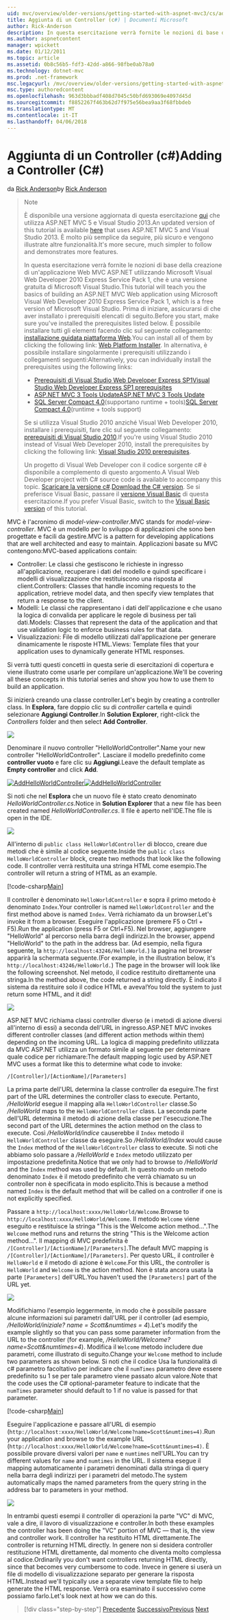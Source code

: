 ```yaml
---
uid: mvc/overview/older-versions/getting-started-with-aspnet-mvc3/cs/adding-a-controller
title: Aggiunta di un Controller (c#) | Documenti Microsoft
author: Rick-Anderson
description: In questa esercitazione verrà fornite le nozioni di base della creazione di un'applicazione Web MVC ASP.NET utilizzando Microsoft Visual Web Developer 2010 Express corrisponde Service Pack 1, che si...
ms.author: aspnetcontent
manager: wpickett
ms.date: 01/12/2011
ms.topic: article
ms.assetid: 0b8c56b5-fdf3-42dd-a866-98fbe0ab78a0
ms.technology: dotnet-mvc
ms.prod: .net-framework
msc.legacyurl: /mvc/overview/older-versions/getting-started-with-aspnet-mvc3/cs/adding-a-controller
msc.type: authoredcontent
ms.openlocfilehash: 963d3bbbadf408d7045c50bfd693069e4097d45d
ms.sourcegitcommit: f8852267f463b62d7f975e56bea9aa3f68fbbdeb
ms.translationtype: MT
ms.contentlocale: it-IT
ms.lasthandoff: 04/06/2018
---
```

<a name="adding-a-controller-c"></a><span data-ttu-id="78918-103">Aggiunta di un Controller (c#)</span><span class="sxs-lookup"><span data-stu-id="78918-103">Adding a Controller (C#)</span></span>
====================
<span data-ttu-id="78918-104">da [Rick Anderson](https://github.com/Rick-Anderson)</span><span class="sxs-lookup"><span data-stu-id="78918-104">by [Rick Anderson](https://github.com/Rick-Anderson)</span></span>

> > [!NOTE]
> > <span data-ttu-id="78918-105">È disponibile una versione aggiornata di questa esercitazione [qui](../../../getting-started/introduction/getting-started.md) che utilizza ASP.NET MVC 5 e Visual Studio 2013.</span><span class="sxs-lookup"><span data-stu-id="78918-105">An updated version of this tutorial is available [here](../../../getting-started/introduction/getting-started.md) that uses ASP.NET MVC 5 and Visual Studio 2013.</span></span> <span data-ttu-id="78918-106">È molto più semplice da seguire, più sicuro e vengono illustrate altre funzionalità.</span><span class="sxs-lookup"><span data-stu-id="78918-106">It's more secure, much simpler to follow and demonstrates more features.</span></span>
> 
> 
> <span data-ttu-id="78918-107">In questa esercitazione verrà fornite le nozioni di base della creazione di un'applicazione Web MVC ASP.NET utilizzando Microsoft Visual Web Developer 2010 Express Service Pack 1, che è una versione gratuita di Microsoft Visual Studio.</span><span class="sxs-lookup"><span data-stu-id="78918-107">This tutorial will teach you the basics of building an ASP.NET MVC Web application using Microsoft Visual Web Developer 2010 Express Service Pack 1, which is a free version of Microsoft Visual Studio.</span></span> <span data-ttu-id="78918-108">Prima di iniziare, assicurarsi di che aver installato i prerequisiti elencati di seguito.</span><span class="sxs-lookup"><span data-stu-id="78918-108">Before you start, make sure you've installed the prerequisites listed below.</span></span> <span data-ttu-id="78918-109">È possibile installare tutti gli elementi facendo clic sul seguente collegamento: [installazione guidata piattaforma Web](https://www.microsoft.com/web/gallery/install.aspx?appid=VWD2010SP1Pack).</span><span class="sxs-lookup"><span data-stu-id="78918-109">You can install all of them by clicking the following link: [Web Platform Installer](https://www.microsoft.com/web/gallery/install.aspx?appid=VWD2010SP1Pack).</span></span> <span data-ttu-id="78918-110">In alternativa, è possibile installare singolarmente i prerequisiti utilizzando i collegamenti seguenti:</span><span class="sxs-lookup"><span data-stu-id="78918-110">Alternatively, you can individually install the prerequisites using the following links:</span></span>
> 
> - [<span data-ttu-id="78918-111">Prerequisiti di Visual Studio Web Developer Express SP1</span><span class="sxs-lookup"><span data-stu-id="78918-111">Visual Studio Web Developer Express SP1 prerequisites</span></span>](https://www.microsoft.com/web/gallery/install.aspx?appid=VWD2010SP1Pack)
> - [<span data-ttu-id="78918-112">ASP.NET MVC 3 Tools Update</span><span class="sxs-lookup"><span data-stu-id="78918-112">ASP.NET MVC 3 Tools Update</span></span>](https://www.microsoft.com/web/gallery/install.aspx?appsxml=&amp;appid=MVC3)
> - <span data-ttu-id="78918-113">[SQL Server Compact 4.0](https://www.microsoft.com/web/gallery/install.aspx?appid=SQLCE;SQLCEVSTools_4_0)(supportano runtime + tools)</span><span class="sxs-lookup"><span data-stu-id="78918-113">[SQL Server Compact 4.0](https://www.microsoft.com/web/gallery/install.aspx?appid=SQLCE;SQLCEVSTools_4_0)(runtime + tools support)</span></span>
> 
> <span data-ttu-id="78918-114">Se si utilizza Visual Studio 2010 anziché Visual Web Developer 2010, installare i prerequisiti, fare clic sul seguente collegamento: [prerequisiti di Visual Studio 2010](https://www.microsoft.com/web/gallery/install.aspx?appsxml=&amp;appid=VS2010SP1Pack).</span><span class="sxs-lookup"><span data-stu-id="78918-114">If you're using Visual Studio 2010 instead of Visual Web Developer 2010, install the prerequisites by clicking the following link: [Visual Studio 2010 prerequisites](https://www.microsoft.com/web/gallery/install.aspx?appsxml=&amp;appid=VS2010SP1Pack).</span></span>
> 
> <span data-ttu-id="78918-115">Un progetto di Visual Web Developer con il codice sorgente c# è disponibile a complemento di questo argomento.</span><span class="sxs-lookup"><span data-stu-id="78918-115">A Visual Web Developer project with C# source code is available to accompany this topic.</span></span> <span data-ttu-id="78918-116">[Scaricare la versione c#](https://code.msdn.microsoft.com/Introduction-to-MVC-3-10d1b098).</span><span class="sxs-lookup"><span data-stu-id="78918-116">[Download the C# version](https://code.msdn.microsoft.com/Introduction-to-MVC-3-10d1b098).</span></span> <span data-ttu-id="78918-117">Se si preferisce Visual Basic, passare il [versione Visual Basic](../vb/intro-to-aspnet-mvc-3.md) di questa esercitazione.</span><span class="sxs-lookup"><span data-stu-id="78918-117">If you prefer Visual Basic, switch to the [Visual Basic version](../vb/intro-to-aspnet-mvc-3.md) of this tutorial.</span></span>


<span data-ttu-id="78918-118">MVC è l'acronimo di *model-view-controller*.</span><span class="sxs-lookup"><span data-stu-id="78918-118">MVC stands for *model-view-controller*.</span></span> <span data-ttu-id="78918-119">MVC è un modello per lo sviluppo di applicazioni che sono ben progettate e facili da gestire.</span><span class="sxs-lookup"><span data-stu-id="78918-119">MVC is a pattern for developing applications that are well architected and easy to maintain.</span></span> <span data-ttu-id="78918-120">Applicazioni basate su MVC contengono:</span><span class="sxs-lookup"><span data-stu-id="78918-120">MVC-based applications contain:</span></span>

- <span data-ttu-id="78918-121">Controller: Le classi che gestiscono le richieste in ingresso all'applicazione, recuperare i dati del modello e quindi specificare i modelli di visualizzazione che restituiscono una risposta al client.</span><span class="sxs-lookup"><span data-stu-id="78918-121">Controllers: Classes that handle incoming requests to the application, retrieve model data, and then specify view templates that return a response to the client.</span></span>
- <span data-ttu-id="78918-122">Modelli: Le classi che rappresentano i dati dell'applicazione e che usano la logica di convalida per applicare le regole di business per tali dati.</span><span class="sxs-lookup"><span data-stu-id="78918-122">Models: Classes that represent the data of the application and that use validation logic to enforce business rules for that data.</span></span>
- <span data-ttu-id="78918-123">Visualizzazioni: File di modello utilizzati dall'applicazione per generare dinamicamente le risposte HTML.</span><span class="sxs-lookup"><span data-stu-id="78918-123">Views: Template files that your application uses to dynamically generate HTML responses.</span></span>

<span data-ttu-id="78918-124">Si verrà tutti questi concetti in questa serie di esercitazioni di copertura e viene illustrato come usarle per compilare un'applicazione.</span><span class="sxs-lookup"><span data-stu-id="78918-124">We'll be covering all these concepts in this tutorial series and show you how to use them to build an application.</span></span>

<span data-ttu-id="78918-125">Si inizierà creando una classe controller.</span><span class="sxs-lookup"><span data-stu-id="78918-125">Let's begin by creating a controller class.</span></span> <span data-ttu-id="78918-126">In **Esplora**, fare doppio clic su di *controller* cartella e quindi selezionare **Aggiungi Controller**.</span><span class="sxs-lookup"><span data-stu-id="78918-126">In **Solution Explorer**, right-click the *Controllers* folder and then select **Add Controller**.</span></span>

[![](adding-a-controller/_static/image2.png)](adding-a-controller/_static/image1.png)

<span data-ttu-id="78918-127">Denominare il nuovo controller "HelloWorldController".</span><span class="sxs-lookup"><span data-stu-id="78918-127">Name your new controller "HelloWorldController".</span></span> <span data-ttu-id="78918-128">Lasciare il modello predefinito come **controller vuoto** e fare clic su **Aggiungi**.</span><span class="sxs-lookup"><span data-stu-id="78918-128">Leave the default template as **Empty controller** and click **Add**.</span></span>

<span data-ttu-id="78918-129">[![AddHelloWorldController](adding-a-controller/_static/image4.png)](adding-a-controller/_static/image3.png)</span><span class="sxs-lookup"><span data-stu-id="78918-129">[![AddHelloWorldController](adding-a-controller/_static/image4.png)](adding-a-controller/_static/image3.png)</span></span>

<span data-ttu-id="78918-130">Si noti che nel **Esplora** che un nuovo file è stato creato denominato *HelloWorldController.cs*.</span><span class="sxs-lookup"><span data-stu-id="78918-130">Notice in **Solution Explorer** that a new file has been created named *HelloWorldController.cs*.</span></span> <span data-ttu-id="78918-131">Il file è aperto nell'IDE.</span><span class="sxs-lookup"><span data-stu-id="78918-131">The file is open in the IDE.</span></span>

![](adding-a-controller/_static/image5.png)

<span data-ttu-id="78918-132">All'interno di `public class HelloWorldController` di blocco, creare due metodi che è simile al codice seguente.</span><span class="sxs-lookup"><span data-stu-id="78918-132">Inside the `public class HelloWorldController` block, create two methods that look like the following code.</span></span> <span data-ttu-id="78918-133">Il controller verrà restituita una stringa HTML come esempio.</span><span class="sxs-lookup"><span data-stu-id="78918-133">The controller will return a string of HTML as an example.</span></span>

[!code-csharp[Main](adding-a-controller/samples/sample1.cs)]

<span data-ttu-id="78918-134">Il controller è denominato `HelloWorldController` e sopra il primo metodo è denominato `Index`.</span><span class="sxs-lookup"><span data-stu-id="78918-134">Your controller is named `HelloWorldController` and the first method above is named `Index`.</span></span> <span data-ttu-id="78918-135">Verrà richiamato da un browser.</span><span class="sxs-lookup"><span data-stu-id="78918-135">Let's invoke it from a browser.</span></span> <span data-ttu-id="78918-136">Eseguire l'applicazione (premere F5 o Ctrl + F5).</span><span class="sxs-lookup"><span data-stu-id="78918-136">Run the application (press F5 or Ctrl+F5).</span></span> <span data-ttu-id="78918-137">Nel browser, aggiungere "HelloWorld" al percorso nella barra degli indirizzi.</span><span class="sxs-lookup"><span data-stu-id="78918-137">In the browser, append "HelloWorld" to the path in the address bar.</span></span> <span data-ttu-id="78918-138">(Ad esempio, nella figura seguente, la `http://localhost:43246/HelloWorld.`) la pagina nel browser apparirà la schermata seguente.</span><span class="sxs-lookup"><span data-stu-id="78918-138">(For example, in the illustration below, it's `http://localhost:43246/HelloWorld.`) The page in the browser will look like the following screenshot.</span></span> <span data-ttu-id="78918-139">Nel metodo, il codice restituito direttamente una stringa.</span><span class="sxs-lookup"><span data-stu-id="78918-139">In the method above, the code returned a string directly.</span></span> <span data-ttu-id="78918-140">È indicato il sistema da restituire solo il codice HTML e aveva!</span><span class="sxs-lookup"><span data-stu-id="78918-140">You told the system to just return some HTML, and it did!</span></span>

![](adding-a-controller/_static/image6.png)

<span data-ttu-id="78918-141">ASP.NET MVC richiama classi controller diverso (e i metodi di azione diversi all'interno di essi) a seconda dell'URL in ingresso.</span><span class="sxs-lookup"><span data-stu-id="78918-141">ASP.NET MVC invokes different controller classes (and different action methods within them) depending on the incoming URL.</span></span> <span data-ttu-id="78918-142">La logica di mapping predefinito utilizzata da MVC ASP.NET utilizza un formato simile al seguente per determinare quale codice per richiamare:</span><span class="sxs-lookup"><span data-stu-id="78918-142">The default mapping logic used by ASP.NET MVC uses a format like this to determine what code to invoke:</span></span>

`/[Controller]/[ActionName]/[Parameters]`

<span data-ttu-id="78918-143">La prima parte dell'URL determina la classe controller da eseguire.</span><span class="sxs-lookup"><span data-stu-id="78918-143">The first part of the URL determines the controller class to execute.</span></span> <span data-ttu-id="78918-144">Pertanto, */HelloWorld* esegue il mapping alla `HelloWorldController` classe.</span><span class="sxs-lookup"><span data-stu-id="78918-144">So */HelloWorld* maps to the `HelloWorldController` class.</span></span> <span data-ttu-id="78918-145">La seconda parte dell'URL determina il metodo di azione della classe per l'esecuzione.</span><span class="sxs-lookup"><span data-stu-id="78918-145">The second part of the URL determines the action method on the class to execute.</span></span> <span data-ttu-id="78918-146">Così */HelloWorld/indice* causerebbe il `Index` metodo il `HelloWorldController` classe da eseguire.</span><span class="sxs-lookup"><span data-stu-id="78918-146">So */HelloWorld/Index* would cause the `Index` method of the `HelloWorldController` class to execute.</span></span> <span data-ttu-id="78918-147">Si noti che abbiamo solo passare a */HelloWorld* e `Index` metodo utilizzato per impostazione predefinita.</span><span class="sxs-lookup"><span data-stu-id="78918-147">Notice that we only had to browse to */HelloWorld* and the `Index` method was used by default.</span></span> <span data-ttu-id="78918-148">In questo modo un metodo denominato `Index` è il metodo predefinito che verrà chiamato su un controller non è specificata in modo esplicito.</span><span class="sxs-lookup"><span data-stu-id="78918-148">This is because a method named `Index` is the default method that will be called on a controller if one is not explicitly specified.</span></span>

<span data-ttu-id="78918-149">Passare a `http://localhost:xxxx/HelloWorld/Welcome`.</span><span class="sxs-lookup"><span data-stu-id="78918-149">Browse to `http://localhost:xxxx/HelloWorld/Welcome`.</span></span> <span data-ttu-id="78918-150">Il metodo `Welcome` viene eseguito e restituisce la stringa "This is the Welcome action method...".</span><span class="sxs-lookup"><span data-stu-id="78918-150">The `Welcome` method runs and returns the string "This is the Welcome action method...".</span></span> <span data-ttu-id="78918-151">Il mapping di MVC predefinita è `/[Controller]/[ActionName]/[Parameters]`.</span><span class="sxs-lookup"><span data-stu-id="78918-151">The default MVC mapping is `/[Controller]/[ActionName]/[Parameters]`.</span></span> <span data-ttu-id="78918-152">Per questo URL, il controller è `HelloWorld` e il metodo di azione è `Welcome`.</span><span class="sxs-lookup"><span data-stu-id="78918-152">For this URL, the controller is `HelloWorld` and `Welcome` is the action method.</span></span> <span data-ttu-id="78918-153">Non è stata ancora usata la parte `[Parameters]` dell'URL.</span><span class="sxs-lookup"><span data-stu-id="78918-153">You haven't used the `[Parameters]` part of the URL yet.</span></span>

![](adding-a-controller/_static/image7.png)

<span data-ttu-id="78918-154">Modifichiamo l'esempio leggermente, in modo che è possibile passare alcune informazioni sui parametri dall'URL per il controller (ad esempio, */HelloWorld/iniziale? name = Scott&amp;numtimes = 4*).</span><span class="sxs-lookup"><span data-stu-id="78918-154">Let's modify the example slightly so that you can pass some parameter information from the URL to the controller (for example, */HelloWorld/Welcome?name=Scott&amp;numtimes=4*).</span></span> <span data-ttu-id="78918-155">Modifica il `Welcome` metodo includere due parametri, come illustrato di seguito.</span><span class="sxs-lookup"><span data-stu-id="78918-155">Change your `Welcome` method to include two parameters as shown below.</span></span> <span data-ttu-id="78918-156">Si noti che il codice Usa la funzionalità di c# parametro facoltativo per indicare che il `numTimes` parametro deve essere predefinito su 1 se per tale parametro viene passato alcun valore.</span><span class="sxs-lookup"><span data-stu-id="78918-156">Note that the code uses the C# optional-parameter feature to indicate that the `numTimes` parameter should default to 1 if no value is passed for that parameter.</span></span>

[!code-csharp[Main](adding-a-controller/samples/sample2.cs)]

<span data-ttu-id="78918-157">Eseguire l'applicazione e passare all'URL di esempio (`http://localhost:xxxx/HelloWorld/Welcome?name=Scott&numtimes=4)`.</span><span class="sxs-lookup"><span data-stu-id="78918-157">Run your application and browse to the example URL (`http://localhost:xxxx/HelloWorld/Welcome?name=Scott&numtimes=4)`.</span></span> <span data-ttu-id="78918-158">È possibile provare diversi valori per `name` e `numtimes` nell'URL.</span><span class="sxs-lookup"><span data-stu-id="78918-158">You can try different values for `name` and `numtimes` in the URL.</span></span> <span data-ttu-id="78918-159">Il sistema esegue il mapping automaticamente i parametri denominati dalla stringa di query nella barra degli indirizzi per i parametri del metodo.</span><span class="sxs-lookup"><span data-stu-id="78918-159">The system automatically maps the named parameters from the query string in the address bar to parameters in your method.</span></span>

![](adding-a-controller/_static/image8.png)

<span data-ttu-id="78918-160">In entrambi questi esempi il controller di operazioni la parte "VC" di MVC, vale a dire, il lavoro di visualizzazione e controller.</span><span class="sxs-lookup"><span data-stu-id="78918-160">In both these examples the controller has been doing the "VC" portion of MVC — that is, the view and controller work.</span></span> <span data-ttu-id="78918-161">Il controller ha restituito HTML direttamente.</span><span class="sxs-lookup"><span data-stu-id="78918-161">The controller is returning HTML directly.</span></span> <span data-ttu-id="78918-162">In genere non si desidera controller restituzione HTML direttamente, dal momento che diventa molto complessa al codice.</span><span class="sxs-lookup"><span data-stu-id="78918-162">Ordinarily you don't want controllers returning HTML directly, since that becomes very cumbersome to code.</span></span> <span data-ttu-id="78918-163">Invece in genere si userà un file di modello di visualizzazione separato per generare la risposta HTML.</span><span class="sxs-lookup"><span data-stu-id="78918-163">Instead we'll typically use a separate view template file to help generate the HTML response.</span></span> <span data-ttu-id="78918-164">Verrà ora esaminato il successivo come possiamo farlo.</span><span class="sxs-lookup"><span data-stu-id="78918-164">Let's look next at how we can do this.</span></span>

> [!div class="step-by-step"]
> <span data-ttu-id="78918-165">[Precedente](intro-to-aspnet-mvc-3.md)
> [Successivo](adding-a-view.md)</span><span class="sxs-lookup"><span data-stu-id="78918-165">[Previous](intro-to-aspnet-mvc-3.md)
[Next](adding-a-view.md)</span></span>
